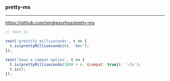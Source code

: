 ### pretty-ms
---
https://github.com/sindresorhus/pretty-ms

```js
// test.js

test('prettify milliseconds', t => {
  t.is(prettyMilliseconds(0), '0ms');
});

test('have a compat option', t => {
  t.is(prettyMilliseconds(1000 + 4, {compat: true}), '~1s');
  t.is();
});
```

```
```

```
```
